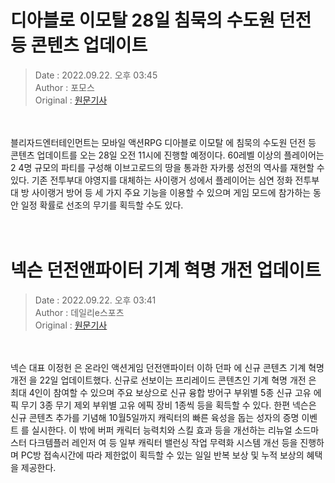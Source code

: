 <!-- 타이틀 -->  
# 디아블로 이모탈 28일 침묵의 수도원 던전 등 콘텐츠 업데이트  
<!-- 기사 정보 -->  
> Date : 2022.09.22. 오후 03:45  
> Author : 포모스  
> Original : [원문기사](https://n.news.naver.com/mnews/article/236/0000227681?sid=105)  
<br/>  
<!-- 대표 이미지 -->  
<img alt="" src="https://imgnews.pstatic.net/image/236/2022/09/22/0000227681_001_20220922154501414.jpg?type=w647"/>  
<br/><br/>  
<!-- 기사 본문 -->  
블리자드엔터테인먼트는 모바일 액션RPG 디아블로 이모탈 에 침묵의 수도원 던전 등 콘텐츠 업데이트를 오는 28일 오전 11시에 진행할 예정이다.
60레벨 이상의 플레이어는 2 4명 규모의 파티를 구성해 이브고로드의 땅을 통과한 자카룸 성전의 역사를 재현할 수 있다.
기존 전투부대 야영지를 대체하는 사이랭거 성에서 플레이어는 심연 정화 전투부대 방 사이랭거 방어 등 세 가지 주요 기능을 이용할 수 있으며 게임 모드에 참가하는 동안 일정 확률로 선조의 무기를 획득할 수도 있다.  
<br/><br/><br/>  

<!-- 타이틀 -->  
# 넥슨 던전앤파이터 기계 혁명 개전 업데이트  
<!-- 기사 정보 -->  
> Date : 2022.09.22. 오후 03:41  
> Author : 데일리e스포츠  
> Original : [원문기사](https://n.news.naver.com/mnews/article/347/0000166557?sid=105)  
<br/>  
<!-- 대표 이미지 -->  
<img alt="" src="https://imgnews.pstatic.net/image/347/2022/09/22/2022092215401701877da2c546b3a1245817854_20220922154101497.jpg?type=w647"/>  
<br/><br/>  
<!-- 기사 본문 -->  
넥슨 대표 이정헌 은 온라인 액션게임 던전앤파이터 이하 던파 에 신규 콘텐츠 기계 혁명 개전 을 22일 업데이트했다.
신규로 선보이는 프리레이드 콘텐츠인 기계 혁명 개전 은 최대 4인이 참여할 수 있으며 주요 보상으로 신규 융합 방어구 부위별 5종 신규 고유 에픽 무기 3종 무기 제외 부위별 고유 에픽 장비 1종씩 등을 획득할 수 있다.
한편 넥슨은 신규 콘텐츠 추가를 기념해 10월5일까지 캐릭터의 빠른 육성을 돕는 성자의 증명 이벤트 를 실시한다.
이 밖에 버퍼 캐릭터 능력치와 스킬 효과 등을 개선하는 리뉴얼 소드마스터 다크템플러 레인저 여 등 일부 캐릭터 밸런싱 작업 무력화 시스템 개선 등을 진행하며 PC방 접속시간에 따라 제한없이 획득할 수 있는 일일 반복 보상 및 누적 보상의 혜택을 제공한다.  
<br/><br/><br/>  

